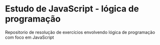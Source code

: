 # Estudo de JavaScript - lógica de programação
Repositorio de resolução de exercícios envolvendo lógica de programação com foco em JavaScript

